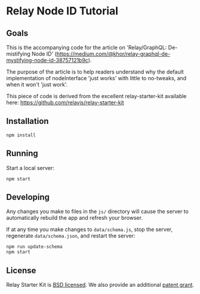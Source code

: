 # Relay Node ID Tutorial

## Goals

This is the accompanying code for the article on 'Relay/GraphQL: De-mistifying
Node ID' (https://medium.com/@khor/relay-graphql-de-mystifying-node-id-38757121b9c).

The purpose of the article is to help readers understand why the default
implementation of nodeInterface 'just works' with little to no-tweaks, and when 
it won't 'just work'.

This piece of code is derived from the excellent relay-starter-kit available
here: https://github.com/relayjs/relay-starter-kit

## Installation

```
npm install
```

## Running

Start a local server:

```
npm start
```

## Developing

Any changes you make to files in the `js/` directory will cause the server to
automatically rebuild the app and refresh your browser.

If at any time you make changes to `data/schema.js`, stop the server,
regenerate `data/schema.json`, and restart the server:

```
npm run update-schema
npm start
```

## License

Relay Starter Kit is [BSD licensed](./LICENSE). We also provide an additional [patent grant](./PATENTS).
